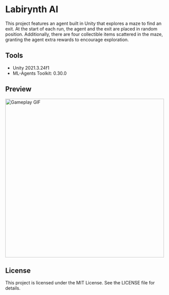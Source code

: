 # Labirynth AI

This project features an agent built in Unity that explores a maze to find an exit. At the start of each run, the agent and the exit are placed in random position. Additionally, there are four collectible items scattered in the maze, granting the agent extra rewards to encourage exploration.

## Tools
- Unity 2021.3.24f1
- ML-Agents Toolkit: 0.30.0

## Preview
<img src="Images/Gameplay.gif" alt="Gameplay GIF" width="500"/>

## License
This project is licensed under the MIT License. See the LICENSE file for details.

